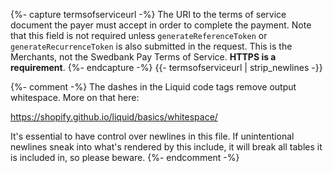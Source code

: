 {%- capture termsofserviceurl -%}
    The URI to the terms of service document the payer must accept in order to
    complete the payment. Note that this field is not required
    unless `generateReferenceToken` or `generateRecurrenceToken` is also submitted
    in the request. This is the Merchants, not the Swedbank Pay Terms of
    Service. **HTTPS is a requirement**.
{%- endcapture -%}
{{- termsofserviceurl | strip_newlines -}}

{%- comment -%}
The dashes in the Liquid code tags remove output whitespace. More on that here:

https://shopify.github.io/liquid/basics/whitespace/

It's essential to have control over newlines in this file. If unintentional
newlines sneak into what's rendered by this include, it will break all tables
it is included in, so please beware.
{%- endcomment -%}


